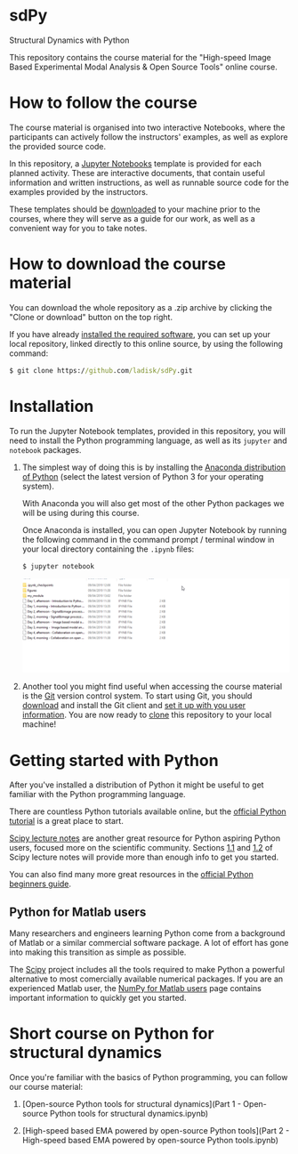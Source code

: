 # sdPy
Structural Dynamics with Python

This repository contains the course material for the "High-speed Image Based Experimental Modal Analysis &amp; Open Source Tools" online course.


# How to follow the course

The course material is organised into two interactive Notebooks, where the participants can actively follow the instructors' examples, as well as explore the provided source code.

In this repository, a [Jupyter Notebooks](https://jupyter.org/) template is provided for each planned activity. These are interactive documents, that contain useful information and written instructions, as well as runnable source code for the examples provided by the instructors.

These templates should be [downloaded](#download) to your machine prior to the courses, where they will serve as a guide for our work, as well as a convenient way for you to take notes.


# <a name="download"></a>How to download the course material

You can download the whole repository as a .zip archive by clicking the "Clone or download" button on the top right. 

<a name="clone"></a>If you have already [installed the required software](#install), you can set up your local repository, linked directly to this online source, by using the following command:

```cmd
$ git clone https://github.com/ladisk/sdPy.git
```

# <a name="install"></a>Installation

To run the Jupyter Notebook templates, provided in this repository, you will need to install the Python programming language, as well as its `jupyter` and `notebook` packages. 

1. The simplest way of doing this is by installing the [Anaconda distribution of Python](https://www.anaconda.com/products/individual#download-section) (select the latest version of Python 3 for your operating system).

    With Anaconda you will also get most of the other Python packages we will be using during this course.

    Once Anaconda is installed, you can open Jupyter Notebook by running the following command in the command prompt / terminal window in your local directory containing the `.ipynb` files:

    ```cmd
    $ jupyter notebook
    ```

    ![Jupyter notebook GIF](./figures/jupyter_notebook_gif.gif)



2. Another tool you might find useful when accessing the course material is the [Git](https://git-scm.com/) version control system.
To start using Git, you should [download](https://git-scm.com/downloads) and install the Git client and [set it up with you user information](https://help.github.com/en/articles/setting-your-username-in-git). You are now ready to [clone](#clone) this repository to your local machine!


# <a name="getting-started"></a>Getting started with Python

After you've installed a distribution of Python it might be useful to get familiar with the Python programming language. 

There are countless Python tutorials available online, but the [official Python tutorial](https://docs.python.org/3/tutorial/index.html) is a great place to start.

[Scipy lecture notes](http://scipy-lectures.org/index.html) are another great resource for Python aspiring Python users, focused more on the scientific community.
Sections [1.1](http://scipy-lectures.org/intro/intro.html) and [1.2](http://scipy-lectures.org/intro/language/python_language.html) of Scipy lecture notes will provide more than enough info to get you started.

You can also find many more great resources in the [official Python beginners guide](https://wiki.python.org/moin/BeginnersGuide).

## Python for Matlab users

Many researchers and engineers learning Python come from a background of Matlab or a similar commercial software package. A lot of effort has gone into making this transition as simple as possible.

The [Scipy](https://www.scipy.org/) project includes all the tools required to make Python a powerful alternative to most comercially available numerical packages. If you are an experienced Matlab user, the [NumPy for Matlab users](https://numpy.org/doc/stable/user/numpy-for-matlab-users.html) page contains important information to quickly get you started.


# <a name="online-course"></a>Short course on Python for structural dynamics

Once you're familiar with the basics of Python programming, you can follow our course material:

1. [Open-source Python tools for structural dynamics](Part 1 - Open-source Python tools for structural dynamics.ipynb)

2. [High-speed based EMA powered by open-source Python tools](Part 2 - High-speed based EMA powered by open-source Python tools.ipynb)